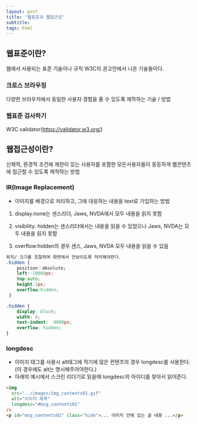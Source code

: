 ```yaml
---
layout: post
title: '웹표준과 웹접근성'
subtitle:
tags: html
---
```


## 웹표준이란?

웹에서 사용되는 표준 기술이나 규칙
W3C의 권고안에서 나온 기술들이다.

### 크로스 브라우징

다양한 브라우저에서 동일한 사용자 경험을 줄 수 있도록 제작하는 기술 / 방법

### 웹표준 검사하기

W3C validator(https://validator.w3.org/)

## 웹접근성이란?

신체적, 환경적 조건에 제한이 있는 사용자를 포함한 모든사용자들이
동등하게 웹콘텐츠에 접근할 수 있도록 제작하는 방법

### IR(Image Replacement)

- 이미지를 배경으로 처리하고, 그에 대응하는 내용을 text로 기입하는 방법

1. display:none는 센스리더, Jaws, NVDA에서 모두 내용을 읽지 못함

2. visibility: hidden는 센스리더에서는 내용을 읽을 수 있었으나 Jaws, NVDA는 모두 내용을 읽지 못함
3. overflow:hidden의 경우 센스, Jaws, NVDA 모두 내용을 읽을 수 있음

```css
위치/ 크기를 조절하여 화면에서 안보이도록 처리해야한다.
.hidden {
    position：absolute;
    left:-10000px;
    top:auto;
    height:1px;
    overflow:hidden;
 }

.hidden {
    display: block;
    width: 0;
    text-indent: -9000px;
    overflow: hidden;
}
```

### longdesc

- 이미지 태그를 사용시 alt태그에 적기에 많은 컨텐츠의 경우 longdesc를 사용한다.<br/>
  (이 경우에도 alt는 명시해주어야한다.)
- 아래의 예시에서 스크린 리더기로 읽을때 longdesc의 아이디를 찾아서 읽어준다.

```html
<img
  src="../images/img_contents01.gif"
  alt="이미지 제목"
  longdesc="#msg_contents01"
/>
<p id="msg_contents01" class="hide">... 이미지 안에 있는 글 내용 ...</p>
```

